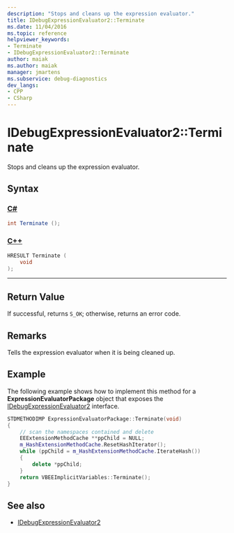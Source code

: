 ```yaml
---
description: "Stops and cleans up the expression evaluator."
title: IDebugExpressionEvaluator2::Terminate
ms.date: 11/04/2016
ms.topic: reference
helpviewer_keywords:
- Terminate
- IDebugExpressionEvaluator2::Terminate
author: maiak
ms.author: maiak
manager: jmartens
ms.subservice: debug-diagnostics
dev_langs:
- CPP
- CSharp
---
```

# IDebugExpressionEvaluator2::Terminate

Stops and cleans up the expression evaluator.

## Syntax

### [C#](#tab/csharp)
```csharp
int Terminate ();
```
### [C++](#tab/cpp)
```cpp
HRESULT Terminate (
    void
);
```
---

## Return Value
If successful, returns `S_OK`; otherwise, returns an error code.

## Remarks
Tells the expression evaluator when it is being cleaned up.

## Example
The following example shows how to implement this method for a **ExpressionEvaluatorPackage** object that exposes the [IDebugExpressionEvaluator2](../../../extensibility/debugger/reference/idebugexpressionevaluator2.md) interface.

```cpp
STDMETHODIMP ExpressionEvaluatorPackage::Terminate(void)
{
    // scan the namespaces contained and delete
    EEExtensionMethodCache **ppChild = NULL;
    m_HashExtensionMethodCache.ResetHashIterator();
    while (ppChild = m_HashExtensionMethodCache.IterateHash())
    {
        delete *ppChild;
    }
    return VBEEImplicitVariables::Terminate();
}
```

## See also
- [IDebugExpressionEvaluator2](../../../extensibility/debugger/reference/idebugexpressionevaluator2.md)
